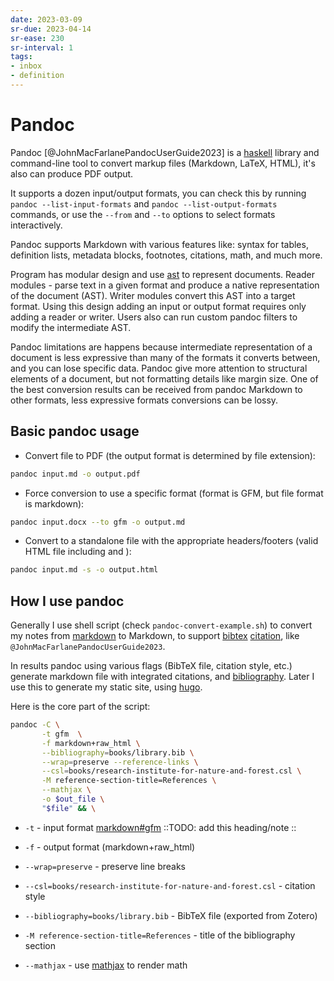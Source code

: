 ```yaml
---
date: 2023-03-09
sr-due: 2023-04-14
sr-ease: 230
sr-interval: 1
tags:
- inbox
- definition
---
```


# Pandoc

Pandoc [@JohnMacFarlanePandocUserGuide2023] is a [haskell](./haskell.md)
library and command-line tool to convert markup files (Markdown, LaTeX, HTML),
it's also can produce PDF output.

It supports a dozen input/output formats, you can check this by running
`pandoc --list-input-formats` and `pandoc --list-output-formats` commands, or
use the `--from` and `--to` options to select formats interactively.

Pandoc supports Markdown with various features like: syntax for tables,
definition lists, metadata blocks, footnotes, citations, math, and much more.

Program has modular design and use [ast](./abstract%20syntax%20tree.md) to
represent documents. Reader modules - parse text in a given format and produce a
native representation of the document (AST). Writer modules convert this AST
into a target format. Using this design adding an input or output format
requires only adding a reader or writer. Users also can run custom pandoc
filters to modify the intermediate AST.

Pandoc limitations are happens because intermediate representation of a document
is less expressive than many of the formats it converts between, and you can
lose specific data. Pandoc give more attention to structural elements of a
document, but not formatting details like margin size. One of the best
conversion results can be received from pandoc Markdown to other formats, less
expressive formats conversions can be lossy.

## Basic pandoc usage


- Convert file to PDF (the output format is determined by file extension):

```bash
pandoc input.md -o output.pdf
```



- Force conversion to use a specific format (format is GFM, but file format is
  markdown):

```bash
pandoc input.docx --to gfm -o output.md
```



- Convert to a standalone file with the appropriate headers/footers (valid HTML
  file including <head> and <body>):

```bash
pandoc input.md -s -o output.html
```


## How I use pandoc

Generally I use shell script (check `pandoc-convert-example.sh`) to convert my
notes from [markdown](./markdown.md) to Markdown, to support [bibtex](./bibtex.md) [citation](./citation.md), like
`@JohnMacFarlanePandocUserGuide2023`.

In results pandoc using various flags (BibTeX file, citation style, etc.)
generate markdown file with integrated citations, and
[bibliography](./bibliography.md). Later I use this to generate my static site,
using [hugo](./hugo.md).

Here is the core part of the script:

```bash
pandoc -C \
       -t gfm  \
       -f markdown+raw_html \
       --bibliography=books/library.bib \
       --wrap=preserve --reference-links \
       --csl=books/research-institute-for-nature-and-forest.csl \
       -M reference-section-title=References \
       --mathjax \
       -o $out_file \
       "$file" && \
```



- `-t` - input format [markdown#gfm](./markdown.md#gfm) ::TODO: add this
  heading/note ::

- `-f` - output format (markdown+raw_html)
- `--wrap=preserve` - preserve line breaks
- `--csl=books/research-institute-for-nature-and-forest.csl` - citation style
- `--bibliography=books/library.bib` - BibTeX file (exported from Zotero)
- `-M reference-section-title=References` - title of the bibliography section
- `--mathjax` - use [mathjax](./mathjax.md) to render math
